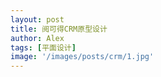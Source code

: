 ```yaml
---
layout: post
title: 阅可得CRM原型设计
author: Alex
tags: [平面设计]
image: '/images/posts/crm/1.jpg'
---
```


<iframe width="600" height="1000" class="showo" src="../../../../../../recordcrm/start.html#g=1&id=3bvamf&p=%E5%90%AF%E5%8A%A8%E7%95%8C%E9%9D%A2" frameborder="0" allow="autoplay; encrypted-media" allowfullscreen></iframe>



<iframe width="600" height="1000" class="showo2" style="min-width: 450px !important;margin-left: 0px !important;" src="../../../../../../recordcrm/start.html#id=3bvamf&p=%E5%90%AF%E5%8A%A8%E7%95%8C%E9%9D%A2&c=1" frameborder="0" allow="autoplay; encrypted-media" allowfullscreen></iframe>


<style>
	@media screen and (min-width:480px){
		.showo{
			display: none;
		}
	}
	@media screen and (min-width:768px){
		.showo2{
			display: none;
		}
	}
	
</style>